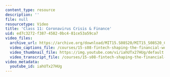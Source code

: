 ```yaml
---
content_type: resource
description: ''
file: null
resourcetype: Video
title: 'Class 11: Coronavirus Crisis & Finance'
uid: ed7c3272-f387-4582-0bc4-81ce53a59ca7
video_files:
  archive_url: https://archive.org/download/MIT15.S08S20/MIT15_S08S20_Class11_300k.mp4
  video_captions_file: /courses/15-s08-fintech-shaping-the-financial-world-spring-2020/ea41d822838350acb9041669302b3ab6_iahUTx27HUg.vtt
  video_thumbnail_file: https://img.youtube.com/vi/iahUTx27HUg/default.jpg
  video_transcript_file: /courses/15-s08-fintech-shaping-the-financial-world-spring-2020/249a38809c777c248ec4c38cedc03aff_iahUTx27HUg.pdf
video_metadata:
  youtube_id: iahUTx27HUg
---
```

